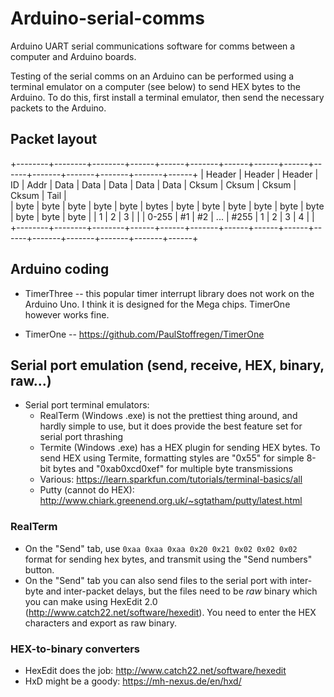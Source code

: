 # Arduino-serial-comms
Arduino UART serial communications software for comms between a computer and Arduino boards.

Testing of the serial comms on an Arduino can be performed using a terminal emulator on a computer (see below) to send HEX bytes to the Arduino. To do this, first install a terminal emulator, then send the necessary packets to the Arduino.

## Packet layout

+--------+--------+--------+------+------+-------+------+------+------+------+-------+-------+-------+-------+------+
| Header | Header | Header |  ID  | Addr | Data  | Data | Data | Data | Data | Cksum | Cksum | Cksum | Cksum | Tail |  
|  byte  |  byte  |  byte  | byte | byte | bytes | byte | byte | byte | byte | byte  | byte  | byte  | byte  | byte |
|   1    |   2    |   3    |      |      | 0-255 |  #1  |  #2  |  ... | #255 |   1   |   2   |   3   |   4   |      |
+--------+--------+--------+------+------+-------+------+------+------+------+-------+-------+-------+-------+------+

## Arduino coding

- TimerThree -- this popular timer interrupt library does not work on the Arduino Uno.  I think it is designed for the Mega chips. TimerOne however works fine.

- TimerOne -- https://github.com/PaulStoffregen/TimerOne

## Serial port emulation (send, receive, HEX, binary, raw...)

- Serial port terminal emulators:
  - RealTerm (Windows .exe) is not the prettiest thing around, and hardly simple to use, but it does provide the best feature set for serial port thrashing
  - Termite (Windows .exe) has a HEX plugin for sending HEX bytes. To send HEX using Termite, formatting styles are "0x55" for simple 8-bit bytes and "0xab0xcd0xef" for multiple byte transmissions
  - Various: https://learn.sparkfun.com/tutorials/terminal-basics/all
  - Putty (cannot do HEX): http://www.chiark.greenend.org.uk/~sgtatham/putty/latest.html

### RealTerm

- On the "Send" tab, use `0xaa 0xaa 0xaa 0x20 0x21 0x02 0x02 0x02` format for sending hex bytes, and transmit using the "Send numbers" button.
- On the "Send" tab you can also send files to the serial port with inter-byte and inter-packet delays, but the files need to be *raw* binary which you can make using HexEdit 2.0 (http://www.catch22.net/software/hexedit). You need to enter the HEX characters and export as raw binary.

### HEX-to-binary converters

- HexEdit does the job: http://www.catch22.net/software/hexedit
- HxD might be a goody: https://mh-nexus.de/en/hxd/
